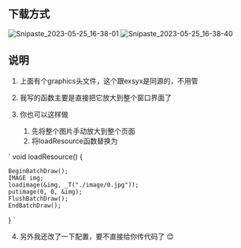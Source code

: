 ## 下载方式
![Snipaste_2023-05-25_16-38-01](https://github.com/user3446358124/temp/assets/116433033/c0542acf-ab2c-4c49-88ab-9ed913afa7e2)
![Snipaste_2023-05-25_16-38-40](https://github.com/user3446358124/temp/assets/116433033/53c4bae3-247c-4d0e-a6b3-d698a7d5277d)


## 说明
1. 上面有个graphics头文件，这个跟exsyx是同源的，不用管
2. 我写的函数主要是直接把它放大到整个窗口界面了
   
3. 你也可以这样做
   1. 先将整个图片手动放大到整个页面
   2. 将loadResource函数替换为
   
` 
void loadResource() 
{

    BeginBatchDraw();
    IMAGE img;
    loadimage(&img, _T("./image/0.jpg"));
    putimage(0, 0, &img);
    FlushBatchDraw();
    EndBatchDraw();
}
`

4. 另外我还改了一下配置，要不直接给你传代码了 :blush:

